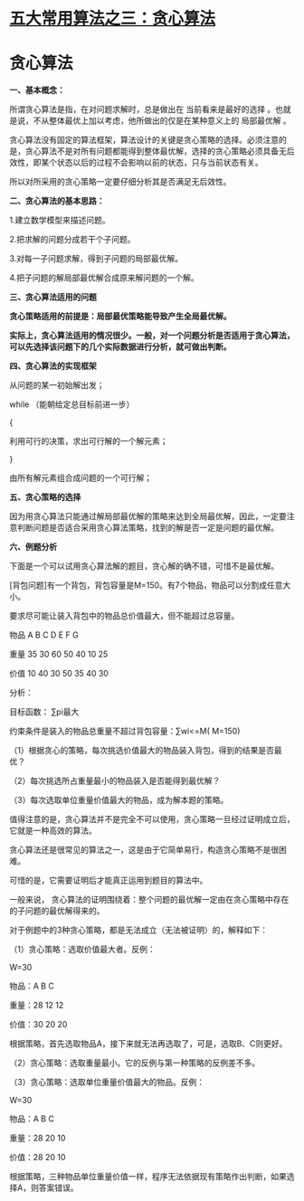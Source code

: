 # [五大常用算法之三：贪心算法][0]

# 贪心算法

**一、基本概念：**

 所谓贪心算法是指，在对问题求解时，总是做出在 当前看来是最好的选择 。也就是说，不从整体最优上加以考虑，他所做出的仅是在某种意义上的 局部最优解 。

贪心算法没有固定的算法框架，算法设计的关键是贪心策略的选择。必须注意的是，贪心算法不是对所有问题都能得到整体最优解，选择的贪心策略必须具备无后效性，即某个状态以后的过程不会影响以前的状态，只与当前状态有关。

所以对所采用的贪心策略一定要仔细分析其是否满足无后效性。

**二、贪心算法的基本思路：**

1.建立数学模型来描述问题。

2.把求解的问题分成若干个子问题。

3.对每一子问题求解，得到子问题的局部最优解。

4.把子问题的解局部最优解合成原来解问题的一个解。

**三、贪心算法适用的问题**

**贪心策略适用的前提是：局部最优策略能导致产生全局最优解。**

**实际上，贪心算法适用的情况很少。一般，对一个问题分析是否适用于贪心算法，可以先选择该问题下的几个实际数据进行分析，就可做出判断。**

**四、贪心算法的实现框架**

从问题的某一初始解出发；

while （能朝给定总目标前进一步）

{

利用可行的决策，求出可行解的一个解元素；

}

由所有解元素组合成问题的一个可行解；

**五、贪心策略的选择**

因为用贪心算法只能通过解局部最优解的策略来达到全局最优解，因此，一定要注意判断问题是否适合采用贪心算法策略，找到的解是否一定是问题的最优解。

**六、例题分析**

下面是一个可以试用贪心算法解的题目，贪心解的确不错，可惜不是最优解。

[背包问题]有一个背包，背包容量是M=150。有7个物品，物品可以分割成任意大小。

要求尽可能让装入背包中的物品总价值最大，但不能超过总容量。

物品 A B C D E F G

重量 35 30 60 50 40 10 25

价值 10 40 30 50 35 40 30

分析：

目标函数： ∑pi最大

约束条件是装入的物品总重量不超过背包容量：∑wi<=M( M=150)

（1）根据贪心的策略，每次挑选价值最大的物品装入背包，得到的结果是否最优？

（2）每次挑选所占重量最小的物品装入是否能得到最优解？

（3）每次选取单位重量价值最大的物品，成为解本题的策略。

值得注意的是，贪心算法并不是完全不可以使用，贪心策略一旦经过证明成立后，它就是一种高效的算法。

贪心算法还是很常见的算法之一，这是由于它简单易行，构造贪心策略不是很困难。

可惜的是，它需要证明后才能真正运用到题目的算法中。

一般来说， 贪心算法的证明围绕着：整个问题的最优解一定由在贪心策略中存在的子问题的最优解得来的。

对于例题中的3种贪心策略，都是无法成立（无法被证明）的，解释如下：

（1）贪心策略：选取价值最大者。反例：

W=30

物品：A B C

重量：28 12 12

价值：30 20 20

根据策略，首先选取物品A，接下来就无法再选取了，可是，选取B、C则更好。

（2）贪心策略：选取重量最小。它的反例与第一种策略的反例差不多。

（3）贪心策略：选取单位重量价值最大的物品。反例：

W=30

物品：A B C

重量：28 20 10

价值：28 20 10

根据策略，三种物品单位重量价值一样，程序无法依据现有策略作出判断，如果选择A，则答案错误。

[0]: http://www.cnblogs.com/steven_oyj/archive/2010/05/22/1741375.html